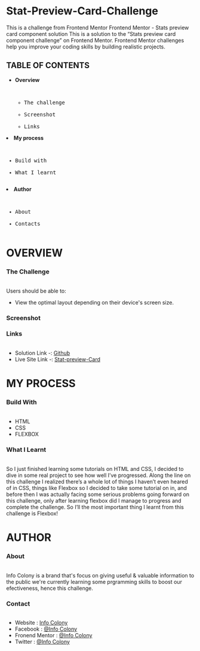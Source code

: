# Stat-Preview-Card-Challenge
This is a challenge from Frontend Mentor
Frontend Mentor - Stats preview card component solution
This is a solution to the “Stats preview card component challenge” on Frontend Mentor.
Frontend Mentor challenges help you improve your coding skills by building realistic projects.

## TABLE OF CONTENTS
- **Overview**<pre>
   - The challenge
   - Screenshot
   - Links</pre>
- **My process**<pre>
   - Build with
   - What I learnt</pre>
- **Author**<pre>
   - About
   - Contacts</pre>

# **OVERVIEW**
### **The Challenge**<pre>
Users should be able to:
- View the optimal layout depending on their device's screen size.</pre>
### **Screenshot**


### **Links**<pre>
- Solution Link -: [Github](https://github.com/InfoColony/Stat-Preview-Card-Challenge)
- Live Site Link -: [Stat-preview-Card](https://infocolony.github.io/Stat-Preview-Card-Challenge/)</pre>


# **MY PROCESS**
### **Build With**<pre>
-	HTML
-	CSS
-	FLEXBOX</pre>
### **What I Learnt**<pre>
So I just finished learning some tutorials on HTML and CSS, I decided to dive in some real project to see how well I’ve progressed.
Along the line on this challenge I realized there’s a whole lot of things I haven’t even heared of in CSS,
things like Flexbox so I decided to take some tutorial on in, and before then I was actually facing some serious problems going forward on this challenge,
only after learning flexbox did I manage to progress and complete the challenge.
So I’ll the most important thing I learnt from this challenge is Flexbox!</pre>

# **AUTHOR**
### **About**<pre>
Info Colony is a brand that's focus on giving useful & valuable information to the public
we're currently learning some prgramming skills to boost our efectiveness, hence this challenge.</pre>
### **Contact**<pre>
- Website : [Info Colony](https://www.youtube.com/channel/UCD1XDrraE-FIIWEXoVjOl5w)
- Facebook : [@Info Colony](https://facebook.com/InfoColony)
- Fronend Mentor : [@Info Colony](https://www.frontendmentor.io/profile/InfoColony)
- Twitter : [@Info Colony](https://twitter.com/infocolo_ny)</pre>
